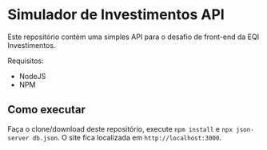 # Simulador de Investimentos API
Este repositório contém uma simples API para o desafio de front-end da EQI Investimentos.

Requisitos:
* NodeJS
* NPM

## Como executar
Faça o clone/download deste repositório, execute `npm install` e `npx json-server db.json`. O site fica localizada em `http://localhost:3000`.